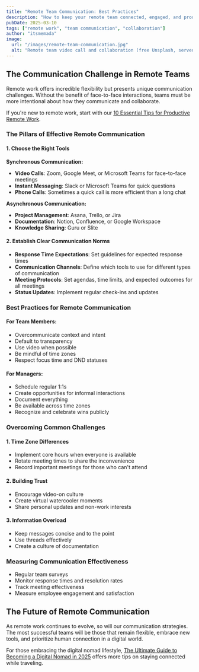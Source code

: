```yaml
---
title: "Remote Team Communication: Best Practices"
description: "How to keep your remote team connected, engaged, and productive."
pubDate: 2025-03-10
tags: ["remote work", "team communication", "collaboration"]
author: "itsmemada"
image:
  url: "/images/remote-team-communication.jpg"
  alt: "Remote team video call and collaboration (free Unsplash, served locally)"
---
```


## The Communication Challenge in Remote Teams

Remote work offers incredible flexibility but presents unique communication challenges. Without the benefit of face-to-face interactions, teams must be more intentional about how they communicate and collaborate.

If you're new to remote work, start with our <a href="/blog/remote-work-tips" class="inline-link">10 Essential Tips for Productive Remote Work</a>.

### The Pillars of Effective Remote Communication

#### 1. Choose the Right Tools

**Synchronous Communication:**
- **Video Calls**: Zoom, Google Meet, or Microsoft Teams for face-to-face meetings
- **Instant Messaging**: Slack or Microsoft Teams for quick questions
- **Phone Calls**: Sometimes a quick call is more efficient than a long chat

**Asynchronous Communication:**
- **Project Management**: Asana, Trello, or Jira
- **Documentation**: Notion, Confluence, or Google Workspace
- **Knowledge Sharing**: Guru or Slite

#### 2. Establish Clear Communication Norms

- **Response Time Expectations**: Set guidelines for expected response times
- **Communication Channels**: Define which tools to use for different types of communication
- **Meeting Protocols**: Set agendas, time limits, and expected outcomes for all meetings
- **Status Updates**: Implement regular check-ins and updates

### Best Practices for Remote Communication

#### For Team Members:
- Overcommunicate context and intent
- Default to transparency
- Use video when possible
- Be mindful of time zones
- Respect focus time and DND statuses

#### For Managers:
- Schedule regular 1:1s
- Create opportunities for informal interactions
- Document everything
- Be available across time zones
- Recognize and celebrate wins publicly

### Overcoming Common Challenges

#### 1. Time Zone Differences
- Implement core hours when everyone is available
- Rotate meeting times to share the inconvenience
- Record important meetings for those who can't attend

#### 2. Building Trust
- Encourage video-on culture
- Create virtual watercooler moments
- Share personal updates and non-work interests

#### 3. Information Overload
- Keep messages concise and to the point
- Use threads effectively
- Create a culture of documentation

### Measuring Communication Effectiveness

- Regular team surveys
- Monitor response times and resolution rates
- Track meeting effectiveness
- Measure employee engagement and satisfaction

## The Future of Remote Communication

As remote work continues to evolve, so will our communication strategies. The most successful teams will be those that remain flexible, embrace new tools, and prioritize human connection in a digital world.

For those embracing the digital nomad lifestyle, <a href="/blog/digital-nomad-guide" class="inline-link">The Ultimate Guide to Becoming a Digital Nomad in 2025</a> offers more tips on staying connected while traveling.
